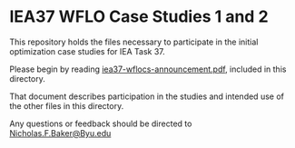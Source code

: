IEA37 WFLO Case Studies 1 and 2
===============================

This repository holds the files necessary to participate in the initial optimization case studies for IEA Task 37.

Please begin by reading [iea37-wflocs-announcement.pdf](https://github.com/byuflowlab/iea37-wflo-casestudies/blob/master/cs1-2/iea37-wflocs-announcement.pdf), included in this directory.

That document describes participation in the studies and intended use of the other files in this directory.

Any questions or feedback should be directed to Nicholas.F.Baker@Byu.edu
